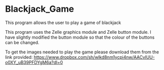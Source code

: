 # Blackjack_Game
This program allows the user to play a game of blackjack

This program uses the Zelle graphics module and Zelle button module. I have slightly modified the button module so that the colour of the buttons can be changed.

To get the images needed to play the game please download them from the link provided: https://www.dropbox.com/sh/wlkd8nm1ycpi4nw/AACvIUU-o0XY_uB39PFDYgM6a?dl=0
